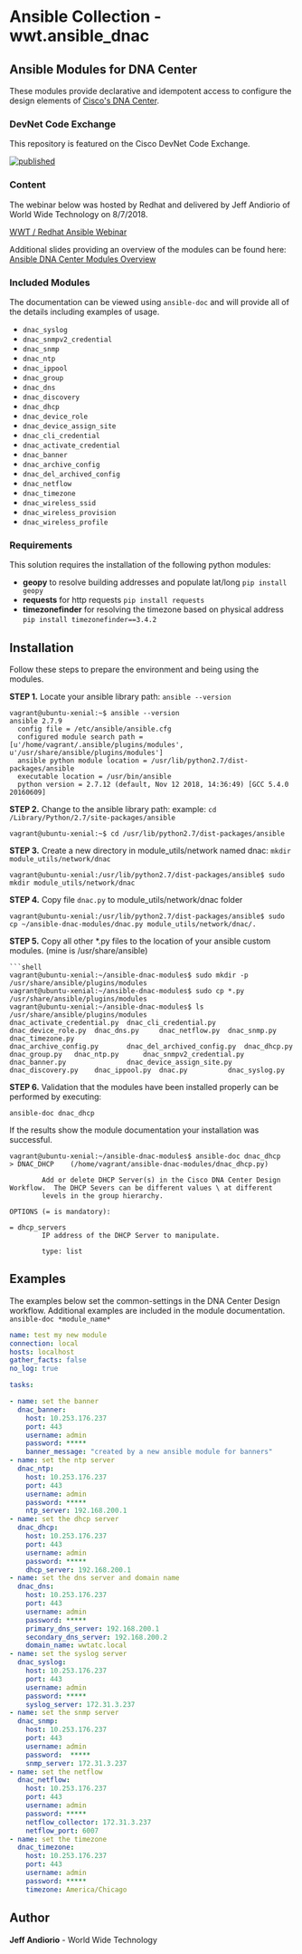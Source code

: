 # Ansible Collection - wwt.ansible_dnac

## Ansible Modules for DNA Center

These modules provide declarative and idempotent access to configure the design elements of [Cisco's DNA Center](https://www.cisco.com/c/en/us/products/cloud-systems.../dna-center/index.html).

### DevNet Code Exchange

This repository is featured on the Cisco DevNet Code Exchange.

[![published](https://static.production.devnetcloud.com/codeexchange/assets/images/devnet-published.svg)](https://developer.cisco.com/codeexchange/github/repo/jandiorio/ansible-dnac-modules)


### Content

The webinar below was hosted by Redhat and delivered by Jeff Andiorio of World Wide Technology on 8/7/2018.

[WWT / Redhat Ansible Webinar](https://www.ansible.com/resources/webinars-training/lab-automation-by-wwt-with-ansible-tower-and-cisco-dna-center)


Additional slides providing an overview of the modules can be found here:  [Ansible DNA Center Modules Overview](https://www.slideshare.net/secret/1l5xe5ORzTN3Uv)

### Included Modules

The documentation can be viewed using  `ansible-doc` and will provide all of the details including examples of usage.

- `dnac_syslog`
- `dnac_snmpv2_credential`
- `dnac_snmp`
- `dnac_ntp`
- `dnac_ippool`
- `dnac_group`
- `dnac_dns`
- `dnac_discovery`
- `dnac_dhcp`
- `dnac_device_role`
- `dnac_device_assign_site`
- `dnac_cli_credential`
- `dnac_activate_credential`
- `dnac_banner`
- `dnac_archive_config`
- `dnac_del_archived_config`
- `dnac_netflow`
- `dnac_timezone`
- `dnac_wireless_ssid`
- `dnac_wireless_provision`
- `dnac_wireless_profile`

### Requirements

This solution requires the installation of the following python modules:

- **geopy** to resolve building addresses and populate lat/long
  `pip install geopy`
- **requests** for http requests
  `pip install requests`
- **timezonefinder** for resolving the timezone based on physical address
  `pip install timezonefinder==3.4.2`

## Installation

Follow these steps to prepare the environment and being using the modules.

**STEP 1.**  Locate your ansible library path: `ansible --version`

```shell
vagrant@ubuntu-xenial:~$ ansible --version
ansible 2.7.9
  config file = /etc/ansible/ansible.cfg
  configured module search path = [u'/home/vagrant/.ansible/plugins/modules', u'/usr/share/ansible/plugins/modules']
  ansible python module location = /usr/lib/python2.7/dist-packages/ansible
  executable location = /usr/bin/ansible
  python version = 2.7.12 (default, Nov 12 2018, 14:36:49) [GCC 5.4.0 20160609]
```

**STEP 2.**  Change to the ansible library path: example: `cd /Library/Python/2.7/site-packages/ansible`

```shell
vagrant@ubuntu-xenial:~$ cd /usr/lib/python2.7/dist-packages/ansible

```

**STEP 3.**  Create a new directory in module_utils/network named dnac: `mkdir module_utils/network/dnac`

```shell
vagrant@ubuntu-xenial:/usr/lib/python2.7/dist-packages/ansible$ sudo mkdir module_utils/network/dnac
```

**STEP 4.**  Copy file `dnac.py` to module_utils/network/dnac folder

```shell
vagrant@ubuntu-xenial:/usr/lib/python2.7/dist-packages/ansible$ sudo cp ~/ansible-dnac-modules/dnac.py module_utils/network/dnac/.
```

**STEP 5.**  Copy all other *.py files to the location of your ansible custom modules. (mine is /usr/share/ansible)

```shell
​```shell
vagrant@ubuntu-xenial:~/ansible-dnac-modules$ sudo mkdir -p /usr/share/ansible/plugins/modules
vagrant@ubuntu-xenial:~/ansible-dnac-modules$ sudo cp *.py /usr/share/ansible/plugins/modules
vagrant@ubuntu-xenial:~/ansible-dnac-modules$ ls /usr/share/ansible/plugins/modules
dnac_activate_credential.py  dnac_cli_credential.py       dnac_device_role.py  dnac_dns.py     dnac_netflow.py  dnac_snmp.py               dnac_timezone.py
dnac_archive_config.py       dnac_del_archived_config.py  dnac_dhcp.py         dnac_group.py   dnac_ntp.py      dnac_snmpv2_credential.py
dnac_banner.py               dnac_device_assign_site.py   dnac_discovery.py    dnac_ippool.py  dnac.py          dnac_syslog.py

```

**STEP 6.**  Validation that the modules have been installed properly can be performed by executing:

`ansible-doc dnac_dhcp`

If the results show the module documentation your installation was successful.

```shell
vagrant@ubuntu-xenial:~/ansible-dnac-modules$ ansible-doc dnac_dhcp
> DNAC_DHCP    (/home/vagrant/ansible-dnac-modules/dnac_dhcp.py)

        Add or delete DHCP Server(s) in the Cisco DNA Center Design Workflow.  The DHCP Severs can be different values \ at different
        levels in the group hierarchy.

OPTIONS (= is mandatory):

= dhcp_servers
        IP address of the DHCP Server to manipulate.

        type: list
```

## Examples

The examples below set the common-settings in the DNA Center Design workflow.  Additional examples are included in the module documentation.  `ansible-doc *module_name*`

```yaml
name: test my new module
connection: local
hosts: localhost
gather_facts: false
no_log: true

tasks:

- name: set the banner
  dnac_banner:
    host: 10.253.176.237
    port: 443
    username: admin
    password: *****
    banner_message: "created by a new ansible module for banners"
- name: set the ntp server
  dnac_ntp:
    host: 10.253.176.237
    port: 443
    username: admin
    password: *****
    ntp_server: 192.168.200.1
- name: set the dhcp server
  dnac_dhcp:
    host: 10.253.176.237
    port: 443
    username: admin
    password: *****
    dhcp_server: 192.168.200.1
- name: set the dns server and domain name
  dnac_dns:
    host: 10.253.176.237
    port: 443
    username: admin
    password: *****
    primary_dns_server: 192.168.200.1
    secondary_dns_server: 192.168.200.2
    domain_name: wwtatc.local
- name: set the syslog server
  dnac_syslog:
    host: 10.253.176.237
    port: 443
    username: admin
    password: *****
    syslog_server: 172.31.3.237
- name: set the snmp server
  dnac_snmp:
    host: 10.253.176.237
    port: 443
    username: admin
    password:  *****
    snmp_server: 172.31.3.237
- name: set the netflow
  dnac_netflow:
    host: 10.253.176.237
    port: 443
    username: admin
    password: *****
    netflow_collector: 172.31.3.237
    netflow_port: 6007
- name: set the timezone
  dnac_timezone:
    host: 10.253.176.237
    port: 443
    username: admin
    password: *****
    timezone: America/Chicago
```

## Author

**Jeff Andiorio** - World Wide Technology